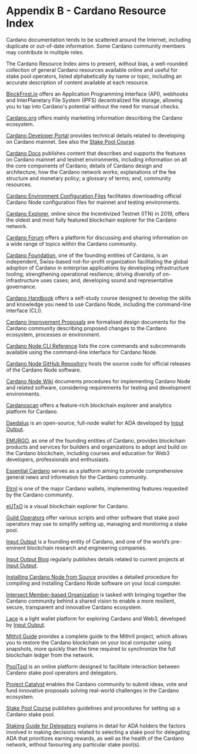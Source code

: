# Appendix B - Cardano Resource Index

Cardano documentation tends to be scattered around the Internet, including duplicate or out-of-date information. Some Cardano community members may contribute in multiple roles.

The Cardano Resource Index aims to present, without bias, a well-rounded collection of general Cardano resources available online and useful for stake pool operators, listed alphabetically by name or topic, including an accurate description of content available at each resource.

[BlockFrost.io](https://blockfrost.io/) offers an Application Programming Interface (API), webhooks and InterPlanetary File System (IPFS) decentralized file storage, allowing you to tap into Cardano's potential without the need for manual checks.

[Cardano.org](https://cardano.org/) offers mainly marketing information describing the Cardano ecosystem.

[Cardano Developer Portal](https://developers.cardano.org/) provides technical details related to developing on Cardano mainnet. See also the [Stake Pool Course](#stakepoolcourse).

[Cardano Docs](https://docs.cardano.org/) publishes content that describes and supports the features on Cardano mainnet and testnet environments, including information on all the core components of Cardano; details of Cardano design and architecture; how the Cardano network works; explanations of the fee structure and monetary policy; a glossary of terms; and, community resources.

[Cardano Environment Configuration Files](https://book.play.dev.cardano.org/environments.html) facilitates downloading official Cardano Node configuration files for mainnet and testing environments.

[Cardano Explorer](https://cexplorer.io/), online since the Incentivized Testnet (ITN) in 2019, offers the oldest and most fully featured blockchain explorer for the Cardano network.

[Cardano Forum](https://forum.cardano.org/) offers a platform for discussing and sharing information on a wide range of topics within the Cardano community.

[Cardano Foundation](https://cardanofoundation.org/), one of the founding entities of Cardano, is an independent, Swiss-based not-for-profit organization facilitating the global adoption of Cardano in enterprise applications by developing infrastructure tooling; strengthening operational resilience; driving diversity of on-infrastructure uses cases; and, developing sound and representative governance.

[Cardano Handbook](https://cardano-course.gitbook.io/cardano-course/handbook) offers a self-study course designed to develop the skills and knowledge you need to use Cardano Node, including the command-line interface (CLI).

[Cardano Improvement Proposals](https://cips.cardano.org/) are formalised design documents for the Cardano community describing proposed changes to the Cardano ecosystem, processes or environment.

[Cardano Node CLI Reference](https://github.com/input-output-hk/cardano-node-wiki/blob/main/docs/reference/cardano-node-cli-reference.md) lists the core commands and subcommands available using the command-line interface for Cardano Node.

[Cardano Node GitHub Repository](https://github.com/IntersectMBO/cardano-node) hosts the source code for official releases of the Cardano Node software.

[Cardano Node Wiki](https://github.com/input-output-hk/cardano-node-wiki/tree/main/docs) documents procedures for implementing Cardano Node and related software, considering requirements for testing and development environments.

[Cardanoscan](https://cardanoscan.io/) offers a feature-rich blockchain explorer and analytics platform for Cardano.

[Daedalus](https://daedaluswallet.io/) is an open-source, full-node wallet for ADA developed by [Input Output](https://iohk.io/en/).

[EMURGO](https://www.emurgo.io/), as one of the founding entities of Cardano, provides blockchain products and services for builders and organizations to adopt and build on the Cardano blockchain, including courses and education for Web3 developers, professionals and enthusiasts.

[Essential Cardano](https://www.essentialcardano.io/) serves as a platform aiming to provide comprehensive general news and information for the Cardano community.

[Etrnl](https://eternl.io/) is one of the major Cardano wallets, implementing features requested by the Cardano community.

[eUTxO](https://eutxo.org/) is a visual blockchain explorer for Cardano.

[Guild Operators](https://cardano-community.github.io/guild-operators/) offer various scripts and other software that stake pool operators may use to simplify setting up, managing and monitoring a stake pool.

[Input Output](https://iohk.io/en/) is a founding entity of Cardano, and one of the world’s pre-eminent blockchain research and engineering companies.

[Input Output Blog](https://iohk.io/en/blog/posts/page-1/) regularly publishes details related to current projects at [Input Output](https://iohk.io/en/).

[Installing Cardano Node from Source](https://github.com/input-output-hk/cardano-node-wiki/blob/main/docs/getting-started/install.md) provides a detailed procedure for compiling and installing Cardano Node software on your local computer.

[Intersect Member-based Organization](https://www.intersectmbo.org/) is tasked with bringing together the Cardano community behind a shared vision to enable a more resilient, secure, transparent and innovative Cardano ecosystem.

[Lace](https://www.lace.io/) is a light wallet platform for exploring Cardano and Web3, developed by [Input Output](https://iohk.io/en/).

[Mithril Guide](https://mithril.network/doc/) provides a complete guide to the Mithril project, which allows you to restore the Cardano blockchain on your local computer using snapshots, more quickly than the time required to synchronize the full blockchain ledger from the network.

[PoolTool](https://pooltool.io/) is an online platform designed to facilitate interaction between Cardano stake pool operators and delegators.

[Project Catalyst](https://projectcatalyst.io/) enables the Cardano community to submit ideas, vote and fund innovative proposals solving real-world challenges in the Cardano ecosystem.

[Stake Pool Course](https://developers.cardano.org/docs/operate-a-stake-pool/) <a href="#stakepoolcourse" id="stakepoolcourse"></a> publishes guidelines and procedures for setting up a Cardano stake pool.

[Staking Guide for Delegators](https://adastakingguide.com/) explains in detail for ADA holders the factors involved in making decisions related to selecting a stake pool for delegating ADA that prioritizes earning rewards, as well as the health of the Cardano network, without favouring any particular stake pool(s).